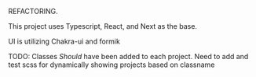 REFACTORING.

This project uses Typescript, React, and Next as the base.

UI is utilizing Chakra-ui and formik

TODO: Classes _Should_ have been added to each project. Need to add and test scss for dynamically showing projects based on classname
